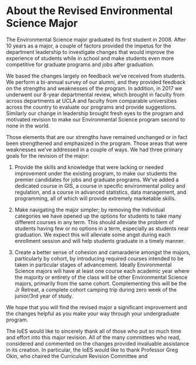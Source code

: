 # About the Revised Environmental Science Major

The Environmental Science major graduated its first student in 2008. After 10 years as a major, a couple of factors provided the impetus for the department leadership to investigate changes that would improve the experience of students while in school and make students even more competitive for graduate programs and jobs after graduation. 

We based the changes largely on feedback we’ve received from students. We perform a bi-annual survey of our alumni, and they provided feedback on the strengths and weaknesses of the program. In addition, in 2017 we underwent our 8-year departmental review, which brought in faculty from across departments at UCLA and faculty from comparable universities across the country to evaluate our programs and provide suggestions. Similarly our change in leadership brought fresh eyes to the program and motivated revision to make our Environmental Science program second to none in the world. 

Those elements that are our strengths have remained unchanged or in fact been strengthened and emphasized in the program. Those areas that were weaknesses we’ve addressed in a couple of ways. We had three primary goals for the revision of the major:

1.	Provide the skills and knowledge that were lacking or needed improvement under the existing program, to make our students the premier candidates for jobs and graduate programs. We’ve added a dedicated course in GIS, a course in specific environmental policy and regulation, and a course in advanced statistics, data management, and programming, all of which will provide extremely marketable skills. 

2.	Make navigating the major simpler; by removing the individual categories we have opened up the options for students to take many different courses in any term. This should alleviate the problem of students having few or no options in a term, especially as students near graduation. We expect this will alleviate some angst during each enrollment session and will help students graduate in a timely manner. 

3.	Create a better sense of cohesion and camaraderie amongst the majors, particularly by cohort, by introducing required courses intended to be taken in particular stages of advancement. Ideally Environmental Science majors will have at least one course each academic year where the majority or entirety of the class will be other Environmental Science majors, primarily from the same cohort. Complementing this will be the Jr Retreat, a complete cohort camping trip during zero week of the junior/3rd year of study. 

We hope that you will find the revised major a significant improvement and the changes helpful as you make your way through your undergraduate program. 


The IoES would like to sincerely thank all of those who put so much time and effort into this major revision. All of the many committees who read, considered and commented on the changes provided invaluable assistance in its creation. In particular, the IoES would like to thank Professor Greg Okin, who chaired the Curriculum Revision Committee and 
